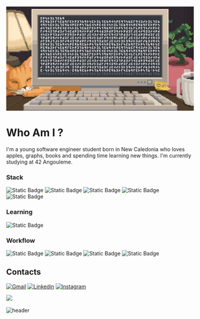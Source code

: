 ![Banner](https://github.com/tonio-chopy/tonio-chopy/blob/main/banner.gif)
 
# Who Am I ?
I'm a young software engineer student born in New Caledonia who loves apples, graphs, books and spending time learning new things. I'm currently studying at 42 Angouleme.

### Stack
![Static Badge](https://img.shields.io/badge/C-A8B9CC?style=for-the-badge&logo=c&logoColor=%23A8B9CC&labelColor=grey) ![Static Badge](https://img.shields.io/badge/python-3776AB?style=for-the-badge&logo=python&logoColor=%233776AB&labelColor=grey)
 ![Static Badge](https://img.shields.io/badge/html-E34F26?style=for-the-badge&logo=html5&logoColor=%23E34F26&labelColor=grey) ![Static Badge](https://img.shields.io/badge/css-663399?style=for-the-badge&logo=css&logoColor=%23663399&labelColor=white) ![Static Badge](https://img.shields.io/badge/git-F05032?style=for-the-badge&logo=git&logoColor=%23F05032&labelColor=grey) 

### Learning
![Static Badge](https://img.shields.io/badge/blender-E87D0D?style=for-the-badge&logo=blender&logoColor=%23E87D0D&labelColor=grey)

### Workflow
![Static Badge](https://img.shields.io/badge/obsidian-7C3AED?style=for-the-badge&logo=obsidian&logoColor=%237C3AED&labelColor=white) ![Static Badge](https://img.shields.io/badge/wezterm-4E49EE?style=for-the-badge&logo=wezterm&logoColor=%234E49EE&labelColor=white)
 ![Static Badge](https://img.shields.io/badge/neovim-57A143?style=for-the-badge&logo=neovim&logoColor=%2357A143&labelColor=grey) ![Static Badge](https://img.shields.io/badge/linux-FCC624?style=for-the-badge&logo=linux&logoColor=%23FCC624&labelColor=grey)

## Contacts
[![Gmail](https://img.shields.io/badge/Gmail-D14836?style=for-the-badge&logo=gmail&logoColor=white)](mailto:niolaualiki@gmail.com)
[![Linkedin](https://img.shields.io/badge/LinkedIn-0077B5?style=for-the-badge&logo=linkedin&logoColor=white)](https://www.linkedin.com/in/antonio-laualiki-472a33257/)
[![Instagram](https://img.shields.io/badge/Instagram-%23E4405F.svg?style=for-the-badge&logo=Instagram&logoColor=white)](https://www.instagram.com/tonio_llk)

[![](https://visitcount.itsvg.in/api?id=tonio-chopy&icon=9&color=1)](https://visitcount.itsvg.in)


![header](https://capsule-render.vercel.app/api?type=waving&color=auto&height=200&section=header&text=42-school&fontSize=90&animation=fadeIn&fontAlignY=38&desc=working%20on.&descAlignY=51&descAlign=62)
